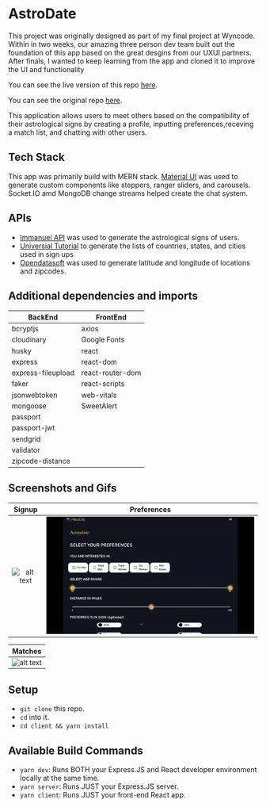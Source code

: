 # AstroDate

This project was originally designed as part of my final project at Wyncode. Within in two weeks, our amazing three person dev team built out the foundation of this app based on the great desgins from our UXUI partners. After finals, I wanted to keep learning from the app and cloned it to improve the UI and functionality 

You can see the live version of this repo [here](https://itchonib-astrodate.herokuapp.com/). 

You can see the original repo [here](https://github.com/wyncode/c39_astro_match). 

This application allows users to meet others based on the compatibility of their astrological signs by creating a profile, inputting preferences,receving a match list, and chatting with other users.


## Tech Stack

This app was primarily build with MERN stack. [Material UI](https://material-ui.com/) was used to generate custom components like steppers, ranger sliders, and carousels. Socket.IO amd MongoDB change streams helped create the chat system. 


## APIs

- [Immanuel API](https://immanuel.app/) was used to generate the astrological signs of users. 
- [Universial Tutorial](https://www.universal-tutorial.com/) to generate the lists of countries, states, and cities used in sign ups 
- [Opendatasoft](https://public.opendatasoft.com/) was used to generate latitude and longitude of locations and zipcodes. 

## Additional dependencies and imports 


| BackEnd             | FrontEnd           |
| ------------------- | ------------------ |
| bcryptjs            | axios              |
| cloudinary          | Google Fonts       | 
| husky               | react              |
| express             | react-dom          |
| express-fileupload  | react-router-dom   |
| faker               | react-scripts      |
| jsonwebtoken        | web-vitals         |
| mongoose            | SweetAlert         |    
| passport            |        
| passport-jwt        |
| sendgrid            |
| validator           |
| zipcode-distance    |



## Screenshots and Gifs

Signup                               |  Preferences
:-----------------------------------:|:-----------------------------------:
![alt text](./images/signup.gif)     |  ![alt text](./images/preferences.gif)

Matches                              | 
:-----------------------------------:|
![alt text](./images/profile-matches.gif)     |


## Setup

- `git clone` this repo.
- `cd` into it.
- `cd client && yarn install`

## Available Build Commands
- `yarn dev`: Runs BOTH your Express.JS and React developer environment locally at the same time. 
- `yarn server`: Runs JUST your Express.JS server.
- `yarn client`: Runs JUST your front-end React app.

